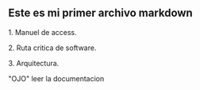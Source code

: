 ## Este es mi primer archivo markdown

1\. Manuel de access.

2\. Ruta critica de software.

3\. Arquitectura.

"OJO" leer la documentacion
